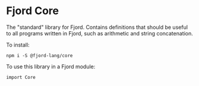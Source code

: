 # Fjord Core
The "standard" library for Fjord. Contains definitions that should be useful 
to all programs written in Fjord, such as arithmetic and string concatenation. 

To install:

    npm i -S @fjord-lang/core

To use this library in a Fjord module:

    import Core

